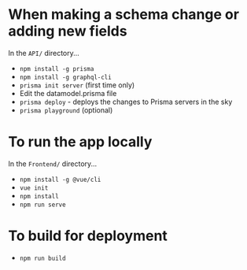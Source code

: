# When making a schema change or adding new fields

In the `API/` directory...

- `npm install -g prisma`
- `npm install -g graphql-cli`
- `prisma init server` (first time only)
- Edit the datamodel.prisma file
- `prisma deploy` - deploys the changes to Prisma servers in the sky
- `prisma playground` (optional)

# To run the app locally

In the `Frontend/` directory...

- `npm install -g @vue/cli`
- `vue init`
- `npm install`
- `npm run serve`

# To build for deployment

- `npm run build`
